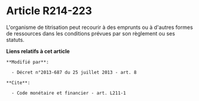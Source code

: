 # Article R214-223

L'organisme de titrisation peut recourir à des emprunts ou à d'autres formes de ressources dans les conditions prévues par
son règlement ou ses statuts.

**Liens relatifs à cet article**

	**Modifié par**:

	  - Décret n°2013-687 du 25 juillet 2013 - art. 8

	**Cite**:

	  - Code monétaire et financier - art. L211-1
